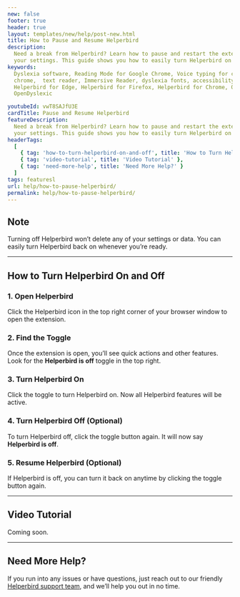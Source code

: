 ```yaml
---
new: false
footer: true
header: true
layout: templates/new/help/post-new.html
title: How to Pause and Resume Helperbird
description:
  Need a break from Helperbird? Learn how to pause and restart the extension anytime without losing
  your settings. This guide shows you how to easily turn Helperbird on and off whenever you want.
keywords:
  Dyslexia software, Reading Mode for Google Chrome, Voice typing for chrome, Text to speech for
  chrome,  text reader, Immersive Reader, dyslexia fonts, accessibility software, dyslexia software,
  Helperbird for Edge, Helperbird for Firefox, Helperbird for Chrome, Opendyslexic for Chrome,
  OpenDyslexic

youtubeId: vwT8SAJfU3E
cardTitle: Pause and Resume Helperbird
featureDescription:
  Need a break from Helperbird? Learn how to pause and restart the extension anytime without losing
  your settings. This guide shows you how to easily turn Helperbird on and off whenever you want.
headerTags:
  [
    { tag: 'how-to-turn-helperbird-on-and-off', title: 'How to Turn Helperbird On and Off' },
    { tag: 'video-tutorial', title: 'Video Tutorial' },
    { tag: 'need-more-help', title: 'Need More Help?' }
  ]
tags: featuresl
url: help/how-to-pause-helperbird/
permalink: help/how-to-pause-helperbird/
---
```


## Note

Turning off Helperbird won’t delete any of your settings or data. You can easily turn Helperbird
back on whenever you’re ready.

---

## How to Turn Helperbird On and Off

### 1. Open Helperbird

Click the Helperbird icon in the top right corner of your browser window to open the extension.

### 2. Find the Toggle

Once the extension is open, you’ll see quick actions and other features. Look for the **Helperbird
is off** toggle in the top right.

### 3. Turn Helperbird On

Click the toggle to turn Helperbird on. Now all Helperbird features will be active.

### 4. Turn Helperbird Off (Optional)

To turn Helperbird off, click the toggle button again. It will now say **Helperbird is off**.

### 5. Resume Helperbird (Optional)

If Helperbird is off, you can turn it back on anytime by clicking the toggle button again.

---

## Video Tutorial

Coming soon.

---

## Need More Help?

If you run into any issues or have questions, just reach out to our friendly
[Helperbird support team](/support/), and we’ll help you out in no time.
